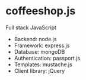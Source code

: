 coffeeshop.js
=============

Full stack JavaScript

* Backend: node.js
* Framework: express.js
* Database: mongoDB
* Authentication: passport.js
* Templates: mustache.js
* Client library: jQuery